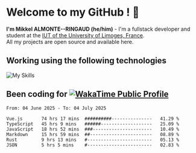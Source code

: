 # Welcome to my GitHub ! 🌃

**I'm Mikkel ALMONTE--RINGAUD (he/him)** - I'm a fullstack developer and student at the [IUT of the University of Limoges, France](https://iut.unilim.fr). \
All my projects are open source and available here.

## Working using the following technologies

![My Skills](https://skillicons.dev/icons?i=solidjs,pnpm,nodejs,ts,js,vercel,netlify,html,css,rust,astro,git,vue,md,electron,figma,github,bash,bun,cloudflare,py,tailwind,nginx,npm,tauri,vite,zig,yarn,windicss,dart,flutter,kotlin&theme=dark)

## Been coding for [![WakaTime Public Profile](https://wakatime.com/badge/user/0839e595-e07a-435c-8d59-ed95f2a3d6dd.svg?style=flat-square)](https://wakatime.com/@0839e595-e07a-435c-8d59-ed95f2a3d6dd)

<!--START_SECTION:waka-->

```plain
From: 04 June 2025 - To: 04 July 2025

Vue.js       74 hrs 17 mins  ##########---------------   41.29 %
TypeScript   45 hrs 9 mins   ######-------------------   25.09 %
JavaScript   18 hrs 52 mins  ###----------------------   10.49 %
Markdown     15 hrs 59 mins  ##-----------------------   08.89 %
Rust         9 hrs 13 mins   #------------------------   05.13 %
JSON         5 hrs 5 mins    #------------------------   02.83 %
```

<!--END_SECTION:waka-->
